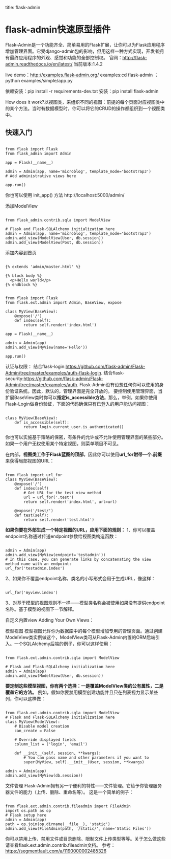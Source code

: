 title: flask-admin 

#  flask-admin快速原型插件 
Flask-Admin是一个功能齐全、简单易用的Flask扩展，让你可以为Flask应用程序增加管理界面。它受django-admin包的影响，但用这样一种方式实现，开发者拥有最终应用程序的外观、感觉和功能的全部控制权。
官网：http://flask-admin.readthedocs.io/en/latest/
当前版本:1.4.2

live demo：http://examples.flask-admin.org/ 
examples:cd flask-admin  ； python examples/simple/app.py

依赖安装：pip install -r requirements-dev.txt
安装：pip install flask-admin


How does it work?以视图类，来组织不同的视图：前提的每个页面对应视图类中的某个方法。当时有数据模型时，你可以将它的CRUD的操作都组织到一个视图类中。

##  快速入门 
```

from flask import Flask
from flask_admin import Admin

app = Flask(__name__)

admin = Admin(app, name='microblog', template_mode='bootstrap3')
# Add administrative views here

app.run()

```
你也可以使用 init_app() 方法
http://localhost:5000/admin/

添加ModelView
```

from flask_admin.contrib.sqla import ModelView

# Flask and Flask-SQLAlchemy initialization here
admin = Admin(app, name='microblog', template_mode='bootstrap3')
admin.add_view(ModelView(User, db.session))
admin.add_view(ModelView(Post, db.session))

```
添加内容到首页
```

{% extends 'admin/master.html' %}

{% block body %}
  <p>Hello world</p>
{% endblock %}

```

```

from flask import Flask
from flask.ext.admin import Admin, BaseView, expose

class MyView(BaseView):
    @expose('/')
    def index(self):
        return self.render('index.html')

app = Flask(__name__)

admin = Admin(app)
admin.add_view(MyView(name='Hello'))

app.run()

```

认证与权限：
结合flask-login:https://github.com/flask-admin/Flask-Admin/tree/master/examples/auth-flask-login.
结合flask-security:https://github.com/flask-admin/Flask-Admin/tree/master/examples/auth.
Flask-Admin没有设想任何你可以使用的身份验证系统。因此，默认的，管理界面是完全开放的。
要控制使用管理界面，当扩展BaseView类时你可以**指定is_accessible方法**。那么，举例，如果你使用Flask-Login做身份验证，下面的代码确保只有已登入的用户能访问视图：
```

class MyView(BaseView):
    def is_accessible(self):
        return login.current_user.is_authenticated()

```
你也可以实施基于策略的保密，有条件的允许或不允许使用管理界面的某些部分。如果一个用户无权使用某个特定视图，则菜单项目不可见。

在内部，**视图类工作于Flask蓝图的顶部**，因此你可以使用**url_for附带一个.前缀**来获得局部视图的URL：
```

from flask import url_for
class MyView(BaseView):
    @expose('/')
    def index(self)
        # Get URL for the test view method
        url = url_for('.test')
        return self.render('index.html', url=url)

    @expose('/test/')
    def test(self):
        return self.render('test.html')

```

**如果你要在外部生成一个特定视图的URL，应用下面的规则：**
1、你可以覆盖endpoint名称通过传送endpoint参数给视图类构造函数：
```

admin = Admin(app)
admin.add_view(MyView(endpoint='testadmin'))
# In this case, you can generate links by concatenating the view method name with an endpoint:
url_for('testadmin.index')

```
2、如果你不覆盖endpoint名称，类名的小写形式会用于生成URL，像这样：
```

url_for('myview.index')

```
3、对基于模型的视图规则不一样——模型类名称会被使用如果没有提供endpoint名称。基于模型的视图下一节解释。

自定义内置view
Adding Your Own Views：

模型视图
模型视图允许你为数据库中的每个模型增加专用的管理页面。通过创建ModelView类实例做这个，ModelView类可从Flask-Admin内置的ORM后端引入。一个SQLAlchemy后端的例子，你可以这样使用：
```

from flask.ext.admin.contrib.sqla import ModelView

# Flask and Flask-SQLAlchemy initialization here
admin = Admin(app)
admin.add_view(ModelView(User, db.session))

```
**要定制这些模型视图，你有两个选择：一是覆盖ModelView类的公有属性，二是覆盖它的方法。**
例如，假如你要禁用模型创建功能并且只在列表视力显示某些列，你可以这样做：
```

from flask.ext.admin.contrib.sqla import ModelView
# Flask and Flask-SQLAlchemy initialization here
class MyView(ModelView):
    # Disable model creation
    can_create = False

    # Override displayed fields
    column_list = ('login', 'email')

    def __init__(self, session, **kwargs):
        # You can pass name and other parameters if you want to
        super(MyView, self).__init__(User, session, **kwargs)

admin = Admin(app)
admin.add_view(MyView(db.session))

```
文件管理
Flask-Admin拥有另一个便利的特性——文件管理。它给予你管理服务器文件的能力（上传、删除、重命名等）。
这是一个简单的例子：
```

from flask.ext.admin.contrib.fileadmin import FileAdmin
import os.path as op
# Flask setup here
admin = Admin(app)
path = op.join(op.dirname(__file__), 'static')
admin.add_view(FileAdmin(path, '/static/', name='Static Files'))

```
你可以禁用上传、禁用文件或目录删除、限制文件上传类型等等。关于怎么做这些请查看flask.ext.admin.contrib.fileadmin文档。
参考：https://segmentfault.com/a/1190000002485326
